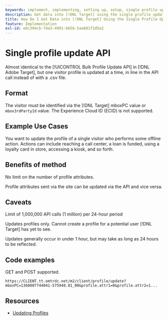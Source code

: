 ```yaml
---
keywords: implement, implementing, setting up, setup, single profile update
description: Get data into [!DNL Target] using the single profile update API.
title: How Do I Get Data into [!DNL Target] Using the Single Profile Update API?
feature: Implementation
exl-id: e6c394cb-74a3-4991-b656-5ae601f2d5e2
---
```

# Single profile update API

Almost identical to the [!UICONTROL Bulk Profile Update API] in [!DNL Adobe Target], but one visitor profile is updated at a time, in line in the API call instead of with a .csv file.

## Format

The visitor must be identified via the [!DNL Target] mboxPC value or `mbox3rdPartyId` value. The Experience Cloud ID (ECID) is not supported.

## Example Use Cases

You want to update the profile of a single visitor who performs some offline action. Actions can include reaching a call center, a loan is funded, using a loyalty card in store, accessing a kiosk, and so forth.

## Benefits of method

No limit on the number of profile attributes.

Profile attributes sent via the site can be updated via the API and vice versa.

## Caveats

Limit of 1,000,000 API calls (1 million) per 24-hour period

Updates profiles only. Cannot create a profile for a potential user [!DNL Target] has yet to see.

Updates generally occur in under 1 hour, but may take as long as 24 hours to be reflected.

## Code examples

GET and POST supported. 

```
https://CLIENT.tt.omtrdc.net/m2/client/profile/update?mboxPC=1368007744041-575948.01_00&profile.attr1=0&profile.attr2=1...
```

## Resources

* [Updating Profiles](https://developers.adobetarget.com/api/#updating-profiles)
